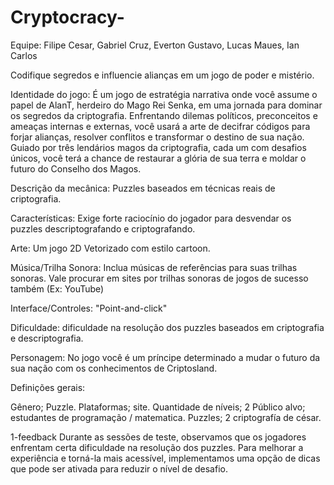 # Cryptocracy-

Equipe:
Filipe Cesar,
Gabriel Cruz,
Everton Gustavo,
Lucas Maues,
Ian Carlos

Codifique segredos e influencie alianças em um jogo de poder e mistério. 

Identidade do jogo:
É um jogo de estratégia narrativa onde você assume o papel de AlanT, herdeiro do Mago Rei Senka, em uma jornada para dominar os segredos da criptografia. Enfrentando dilemas políticos, preconceitos e ameaças internas e externas, você usará a arte de decifrar códigos para forjar alianças, resolver conflitos e transformar o destino de sua nação. Guiado por três lendários magos da criptografia, cada um com desafios únicos, você terá a chance de restaurar a glória de sua terra e moldar o futuro do Conselho dos Magos. 

Descrição da mecânica: 
Puzzles baseados em técnicas reais de criptografia.

Características:
Exige forte raciocínio do jogador para desvendar os puzzles descriptografando e criptografando.

Arte:
Um jogo 2D Vetorizado com estilo cartoon.

Música/Trilha Sonora:
Inclua músicas de referências para suas trilhas sonoras. Vale procurar em sites por trilhas sonoras de jogos de sucesso também (Ex: YouTube) 

Interface/Controles:
"Point-and-click"

Dificuldade:
dificuldade na resolução dos puzzles baseados em criptografia e descriptografia.

Personagem:
No jogo você é um príncipe determinado a mudar o futuro da sua nação com os conhecimentos de Criptosland. 

Definições gerais:

Gênero; Puzzle.
Plataformas; site.
Quantidade de níveis; 2
Público alvo; estudantes de programação / matematica.
Puzzles; 2 criptografía de césar.

1-feedback
Durante as sessões de teste, observamos que os jogadores enfrentam certa dificuldade na resolução dos puzzles. Para melhorar a experiência e torná-la mais acessível, implementamos uma opção de dicas que pode ser ativada para reduzir o nível de desafio.
